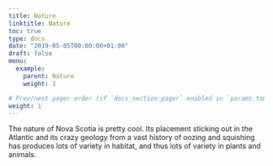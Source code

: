 ```yaml
---
title: Nature
linktitle: Nature
toc: true
type: docs
date: "2019-05-05T00:00:00+01:00"
draft: false
menu:
  example:
    parent: Nature
    weight: 1

# Prev/next pager order (if `docs_section_pager` enabled in `params.toml`)
weight: 1
---
```


The nature of Nova Scotia is pretty cool. Its placement sticking out in the Atlantic and its crazy geology from a vast history of oozing and squishing has produces lots of variety in habitat, and thus lots of variety in plants and animals.
